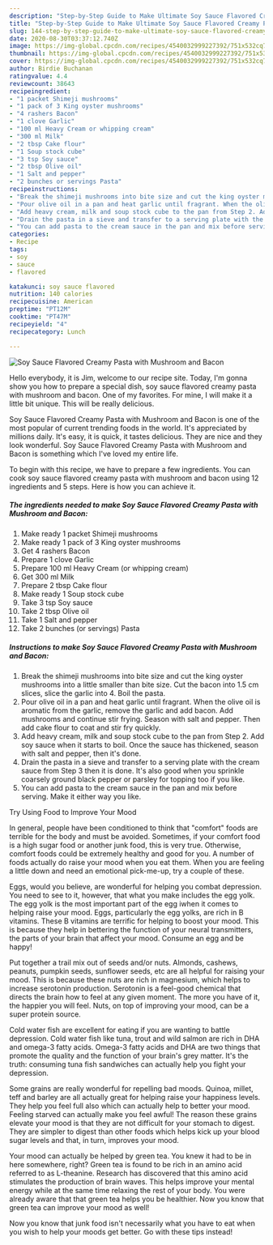 ```yaml
---
description: "Step-by-Step Guide to Make Ultimate Soy Sauce Flavored Creamy Pasta with Mushroom and Bacon"
title: "Step-by-Step Guide to Make Ultimate Soy Sauce Flavored Creamy Pasta with Mushroom and Bacon"
slug: 144-step-by-step-guide-to-make-ultimate-soy-sauce-flavored-creamy-pasta-with-mushroom-and-bacon
date: 2020-08-30T03:37:12.740Z
image: https://img-global.cpcdn.com/recipes/4540032999227392/751x532cq70/soy-sauce-flavored-creamy-pasta-with-mushroom-and-bacon-recipe-main-photo.jpg
thumbnail: https://img-global.cpcdn.com/recipes/4540032999227392/751x532cq70/soy-sauce-flavored-creamy-pasta-with-mushroom-and-bacon-recipe-main-photo.jpg
cover: https://img-global.cpcdn.com/recipes/4540032999227392/751x532cq70/soy-sauce-flavored-creamy-pasta-with-mushroom-and-bacon-recipe-main-photo.jpg
author: Birdie Buchanan
ratingvalue: 4.4
reviewcount: 38643
recipeingredient:
- "1 packet Shimeji mushrooms"
- "1 pack of 3 King oyster mushrooms"
- "4 rashers Bacon"
- "1 clove Garlic"
- "100 ml Heavy Cream or whipping cream"
- "300 ml Milk"
- "2 tbsp Cake flour"
- "1 Soup stock cube"
- "3 tsp Soy sauce"
- "2 tbsp Olive oil"
- "1 Salt and pepper"
- "2 bunches or servings Pasta"
recipeinstructions:
- "Break the shimeji mushrooms into bite size and cut the king oyster mushrooms into a little smaller than bite size. Cut the bacon into 1.5 cm slices, slice the garlic into 4. Boil the pasta."
- "Pour olive oil in a pan and heat garlic until fragrant. When the olive oil is aromatic from the garlic, remove the garlic and add bacon. Add mushrooms and continue stir frying. Season with salt and pepper. Then add cake flour to coat and stir fry quickly."
- "Add heavy cream, milk and soup stock cube to the pan from Step 2. Add soy sauce when it starts to boil. Once the sauce has thickened, season with salt and pepper, then it&#39;s done."
- "Drain the pasta in a sieve and transfer to a serving plate with the cream sauce from Step 3 then it is done. It&#39;s also good when you sprinkle coarsely ground black pepper or parsley for topping too if you like."
- "You can add pasta to the cream sauce in the pan and mix before serving. Make it either way you like."
categories:
- Recipe
tags:
- soy
- sauce
- flavored

katakunci: soy sauce flavored 
nutrition: 140 calories
recipecuisine: American
preptime: "PT12M"
cooktime: "PT47M"
recipeyield: "4"
recipecategory: Lunch

---
```



![Soy Sauce Flavored Creamy Pasta with Mushroom and Bacon](https://img-global.cpcdn.com/recipes/4540032999227392/751x532cq70/soy-sauce-flavored-creamy-pasta-with-mushroom-and-bacon-recipe-main-photo.jpg)

Hello everybody, it is Jim, welcome to our recipe site. Today, I'm gonna show you how to prepare a special dish, soy sauce flavored creamy pasta with mushroom and bacon. One of my favorites. For mine, I will make it a little bit unique. This will be really delicious.

Soy Sauce Flavored Creamy Pasta with Mushroom and Bacon is one of the most popular of current trending foods in the world. It's appreciated by millions daily. It's easy, it is quick, it tastes delicious. They are nice and they look wonderful. Soy Sauce Flavored Creamy Pasta with Mushroom and Bacon is something which I've loved my entire life.




To begin with this recipe, we have to prepare a few ingredients. You can cook soy sauce flavored creamy pasta with mushroom and bacon using 12 ingredients and 5 steps. Here is how you can achieve it.

<!--inarticleads1-->

##### The ingredients needed to make Soy Sauce Flavored Creamy Pasta with Mushroom and Bacon:

1. Make ready 1 packet Shimeji mushrooms
1. Make ready 1 pack of 3 King oyster mushrooms
1. Get 4 rashers Bacon
1. Prepare 1 clove Garlic
1. Prepare 100 ml Heavy Cream (or whipping cream)
1. Get 300 ml Milk
1. Prepare 2 tbsp Cake flour
1. Make ready 1 Soup stock cube
1. Take 3 tsp Soy sauce
1. Take 2 tbsp Olive oil
1. Take 1 Salt and pepper
1. Take 2 bunches (or servings) Pasta




<!--inarticleads2-->

##### Instructions to make Soy Sauce Flavored Creamy Pasta with Mushroom and Bacon:

1. Break the shimeji mushrooms into bite size and cut the king oyster mushrooms into a little smaller than bite size. Cut the bacon into 1.5 cm slices, slice the garlic into 4. Boil the pasta.
1. Pour olive oil in a pan and heat garlic until fragrant. When the olive oil is aromatic from the garlic, remove the garlic and add bacon. Add mushrooms and continue stir frying. Season with salt and pepper. Then add cake flour to coat and stir fry quickly.
1. Add heavy cream, milk and soup stock cube to the pan from Step 2. Add soy sauce when it starts to boil. Once the sauce has thickened, season with salt and pepper, then it&#39;s done.
1. Drain the pasta in a sieve and transfer to a serving plate with the cream sauce from Step 3 then it is done. It&#39;s also good when you sprinkle coarsely ground black pepper or parsley for topping too if you like.
1. You can add pasta to the cream sauce in the pan and mix before serving. Make it either way you like.




Try Using Food to Improve Your Mood


In general, people have been conditioned to think that "comfort" foods are terrible for the body and must be avoided. Sometimes, if your comfort food is a high sugar food or another junk food, this is very true. Otherwise, comfort foods could be extremely healthy and good for you. A number of foods actually do raise your mood when you eat them. When you are feeling a little down and need an emotional pick-me-up, try a couple of these.

Eggs, would you believe, are wonderful for helping you combat depression. You need to see to it, however, that what you make includes the egg yolk. The egg yolk is the most important part of the egg iwhen it comes to helping raise your mood. Eggs, particularly the egg yolks, are rich in B vitamins. These B vitamins are terrific for helping to boost your mood. This is because they help in bettering the function of your neural transmitters, the parts of your brain that affect your mood. Consume an egg and be happy!

Put together a trail mix out of seeds and/or nuts. Almonds, cashews, peanuts, pumpkin seeds, sunflower seeds, etc are all helpful for raising your mood. This is because these nuts are rich in magnesium, which helps to increase serotonin production. Serotonin is a feel-good chemical that directs the brain how to feel at any given moment. The more you have of it, the happier you will feel. Nuts, on top of improving your mood, can be a super protein source.

Cold water fish are excellent for eating if you are wanting to battle depression. Cold water fish like tuna, trout and wild salmon are rich in DHA and omega-3 fatty acids. Omega-3 fatty acids and DHA are two things that promote the quality and the function of your brain's grey matter. It's the truth: consuming tuna fish sandwiches can actually help you fight your depression. 

Some grains are really wonderful for repelling bad moods. Quinoa, millet, teff and barley are all actually great for helping raise your happiness levels. They help you feel full also which can actually help to better your mood. Feeling starved can actually make you feel awful! The reason these grains elevate your mood is that they are not difficult for your stomach to digest. They are simpler to digest than other foods which helps kick up your blood sugar levels and that, in turn, improves your mood.

Your mood can actually be helped by green tea. You knew it had to be in here somewhere, right? Green tea is found to be rich in an amino acid referred to as L-theanine. Research has discovered that this amino acid stimulates the production of brain waves. This helps improve your mental energy while at the same time relaxing the rest of your body. You were already aware that that green tea helps you be healthier. Now you know that green tea can improve your mood as well!

Now you know that junk food isn't necessarily what you have to eat when you wish to help your moods get better. Go  with  these tips  instead!

